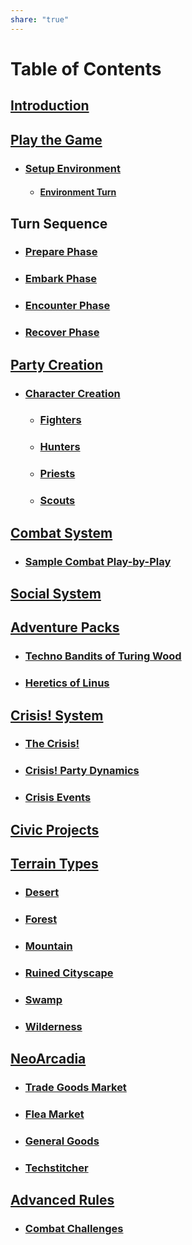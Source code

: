 ```yaml
---
share: "true"
---
```

# Table of Contents
    
## [Introduction](./index.html)    
    
## [Play the Game](./Play-the-Game.html)    
    
- ### [Setup Environment](./Environment-System.html)    
  - #### [Environment Turn](./Environment-Turn.html)
 
## Turn Sequence

- ### [Prepare Phase](./Prepare-Phase.html)    
- ### [Embark Phase](./Embark-Phase.html)    
- ### [Encounter Phase](./Encounter-Phase.html)    
- ### [Recover Phase](./Recover-Phase.html)     

## [Party Creation](./Party-Creation.html)    
    
- ### [Character Creation](./Character-Creation.html)

	- ### [Fighters](./Fighters.html)    
	- ### [Hunters](./Hunters.html)    
	- ### [Priests](./Priests.html)    
	- ### [Scouts](./Scouts.html)    

## [Combat System](./Combat-System.html)    
    
- ### [Sample Combat Play-by-Play](./Sample-Combat-Play-by-Play.html)    

## [Social System](./Social-System.html)  

## [Adventure Packs](./adventures/Adventure-Packs.html)

- ### [Techno Bandits of Turing Wood](/adventures/Techno-Bandits-of-Turing-Wood/The-Techno-Bandits-of-Turing-Wood.html)
- ### [Heretics of Linus](/adventures/Heretics-of-Linus/Heretics-of-Linus.html)

## [Crisis! System](./Crisis-System.html)  
  
- ### [The Crisis!](The-Crisis.html)  
- ### [Crisis! Party Dynamics](./Crisis!-Party-Dynamics.html)  
- ### [Crisis Events](./crisis/Crisis-Events.html)

## [Civic Projects](./Civic-Projects.html)    

## [Terrain Types](./Terrain-Types.html)    
    
- ### [Desert](./Desert.html)    
- ### [Forest](./Forest.html)    
- ### [Mountain](./Mountain.html)    
- ### [Ruined Cityscape](./Ruined-Cityscape.html)    
- ### [Swamp](./Swamp.html)    
- ### [Wilderness](./Wilderness.html)     
    
## [NeoArcadia](./NeoArcadia.html)    
    
- ### [Trade Goods Market](./Trade-Goods-Market.html)    
- ### [Flea Market](./Flea-Market.html)    
- ### [General Goods](./General-Goods.html)    
- ### [Techstitcher](./Techstitcher.html)    
     
## [Advanced Rules](./Advanced-Rules.html)    
    
- ### [Combat Challenges](./Combat-Challenges.html)    
    
